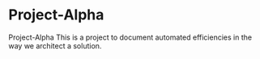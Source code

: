 # Project-Alpha
Project-Alpha
This is a project to document automated efficiencies in the way we architect a solution.
